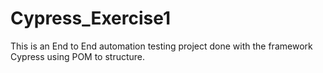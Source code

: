 # Cypress_Exercise1
This is an End to End automation testing project done with the framework Cypress using POM to structure.
